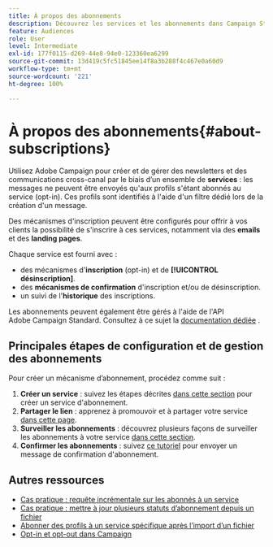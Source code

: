 ```yaml
---
title: À propos des abonnements
description: Découvrez les services et les abonnements dans Campaign Standard.
feature: Audiences
role: User
level: Intermediate
exl-id: 177f0115-d269-44e8-94e0-123360ea6299
source-git-commit: 13d419c5fc51845ee14f8a3b288f4c467e0a60d9
workflow-type: tm+mt
source-wordcount: '221'
ht-degree: 100%

---
```


# À propos des abonnements{#about-subscriptions}

Utilisez Adobe Campaign pour créer et de gérer des newsletters et des communications cross-canal par le biais d’un ensemble de **services** : les messages ne peuvent être envoyés qu&#39;aux profils s&#39;étant abonnés au service (opt-in). Ces profils sont identifiés à l&#39;aide d&#39;un filtre dédié lors de la création d&#39;un message.

Des mécanismes d&#39;inscription peuvent être configurés pour offrir à vos clients la possibilité de s&#39;inscrire à ces services, notamment via des **emails** et des **landing pages**.

Chaque service est fourni avec :

* des mécanismes d&#39;**inscription** (opt-in) et de **[!UICONTROL désinscription]**.
* des **mécanismes de confirmation** d&#39;inscription et/ou de désinscription.
* un suivi de l&#39;**historique** des inscriptions.

Les abonnements peuvent également être gérés à l&#39;aide de l&#39;API Adobe Campaign Standard. Consultez à ce sujet la [documentation dédiée](../../api/using/creating-a-service.md) .

## Principales étapes de configuration et de gestion des abonnements

Pour créer un mécanisme d’abonnement, procédez comme suit :

1. **Créer un service** : suivez les étapes décrites [dans cette section](../../audiences/using/creating-a-service.md) pour créer un service d&#39;abonnement.
1. **Partager le lien** : apprenez à promouvoir et à partager votre service [dans cette page](../../audiences/using/promoting-a-service.md).
1. **Surveiller les abonnements** : découvrez plusieurs façons de surveiller les abonnements à votre service [dans cette section](../../audiences/using/monitoring-subscriptions.md).
1. **Confirmer les abonnements** : suivez [ce tutoriel](../../audiences/using/confirming-subscription-to-a-service.md) pour envoyer un message de confirmation d&#39;abonnement.

## Autres ressources

* [Cas pratique : requête incrémentale sur les abonnés à un service](../../automating/using/incremental-query-on-subscribers.md)
* [Cas pratique : mettre à jour plusieurs statuts d’abonnement depuis un fichier](../../automating/using/updating-subscriptions-from-file.md)
* [Abonner des profils à un service spécifique après l’import d’un fichier](../../automating/using/subscribing-profiles-from-file.md)
* [Opt-in et opt-out dans Campaign](../../audiences/using/about-opt-in-and-opt-out-in-campaign.md)
